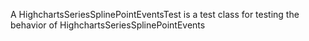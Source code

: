 A HighchartsSeriesSplinePointEventsTest is a test class for testing the behavior of HighchartsSeriesSplinePointEvents